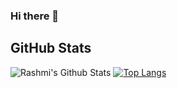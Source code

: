 ### Hi there 👋

## GitHub Stats
![Rashmi's Github Stats](https://github-readme-stats.vercel.app/api?username=clientinfo&count_private=true&show_icons=true&include_all_commits=true&theme=holi)
[![Top Langs](https://github-readme-stats.vercel.app/api/top-langs/?username=clientinfo&layout=donut&theme=holi)](https://github.com/anuraghazra/github-readme-stats)


<!--
**clientinfo/clientinfo** is a ✨ _special_ ✨ repository because its `README.md` (this file) appears on your GitHub profile.

Here are some ideas to get you started:

- 🔭 I’m currently working on ...
- 🌱 I’m currently learning ...
- 👯 I’m looking to collaborate on ...
- 🤔 I’m looking for help with ...
- 💬 Ask me about ...
- 📫 How to reach me: ...
- 😄 Pronouns: ...
- ⚡ Fun fact: ...
-->
